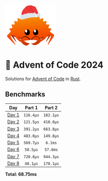 <img src="./.assets/christmas_ferris.png" width="164">

# 🎄 Advent of Code 2024

Solutions for [Advent of Code](https://adventofcode.com/) in [Rust](https://www.rust-lang.org/).

<!--- advent_readme_stars table --->

<!--- benchmarking table --->
## Benchmarks

| Day | Part 1 | Part 2 |
| :---: | :---: | :---:  |
| [Day 1](./src/bin/01.rs) | `116.4µs` | `182.1µs` |
| [Day 2](./src/bin/02.rs) | `121.5µs` | `418.0µs` |
| [Day 3](./src/bin/03.rs) | `391.2µs` | `663.8µs` |
| [Day 4](./src/bin/04.rs) | `483.0µs` | `149.8µs` |
| [Day 5](./src/bin/05.rs) | `569.7µs` | `6.1ms` |
| [Day 6](./src/bin/06.rs) | `58.5µs` | `57.6ms` |
| [Day 7](./src/bin/07.rs) | `720.8µs` | `944.3µs` |
| [Day 8](./src/bin/08.rs) | `48.1µs` | `178.1µs` |

**Total: 68.75ms**
<!--- benchmarking table --->
